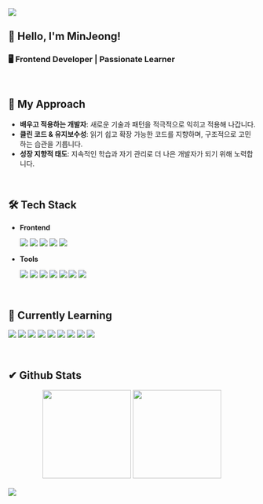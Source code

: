 <img src="https://capsule-render.vercel.app/api?type=waving&color=gradient&customColorList=15&height=200&section=header&text=Welcome&fontSize=90" />


## 👋 Hello, I'm MinJeong!
### 🖥️ Frontend Developer | Passionate Learner   

<br>

## 🚀 My Approach  
- **배우고 적용하는 개발자**: 새로운 기술과 패턴을 적극적으로 익히고 적용해 나갑니다.   
- **클린 코드 & 유지보수성**: 읽기 쉽고 확장 가능한 코드를 지향하며, 구조적으로 고민하는 습관을 기릅니다.
- **성장 지향적 태도**: 지속적인 학습과 자기 관리로 더 나은 개발자가 되기 위해 노력합니다.  

<br>


## 🛠️ Tech Stack
- **Frontend**
  <p display="inline-block">
  	<img src="https://img.shields.io/badge/javascript-F7DF1E?style=flat&logo=javascript&logoColor=white" />
	<img src="https://img.shields.io/badge/react-61DAFB?style=flat&logo=react&logoColor=white" />
	<img src="https://img.shields.io/badge/typescript-3178C6?style=flat&logo=typescript&logoColor=white" />
 	<img src="https://img.shields.io/badge/bootstrap-7952B3?style=flat&logo=bootstrap&logoColor=white" />
  	<img src="https://img.shields.io/badge/styledcomponents-DB7093?style=flat&logo=styledcomponents&logoColor=white" />
   </p>

- **Tools**
  <p display="inline-block">
	<img src="https://img.shields.io/badge/vite-646CFF?style=flat&logo=vite&logoColor=white" />
  	<img src="https://img.shields.io/badge/amazons3-569A31?style=flat&logo=amazons3&logoColor=white" />
	<img src="https://img.shields.io/badge/firebase-DD2C00?style=flat&logo=firebase&logoColor=white" />
	<img src="https://img.shields.io/badge/figma-F24E1E?style=flat&logo=figma&logoColor=white" />
	<img src="https://img.shields.io/badge/github-181717?style=flat&logo=github&logoColor=white" />
	<img src="https://img.shields.io/badge/notion-000000?style=flat&logo=notion&logoColor=white" />
	<img src="https://img.shields.io/badge/Slack-4A154B?style=flat&logo=slack&logoColor=white" />
   </p>

<br>

## 🌱 Currently Learning
  <p display="inline-block">
	  <img src="https://img.shields.io/badge/next.js-000000?style=flat&logo=nextdotjs&logoColor=white" />
	  <img src="https://img.shields.io/badge/recoil-3578E5?style=flat&logo=recoil&logoColor=white" />
	  <img src="https://img.shields.io/badge/reactquery-FF4154?style=flat&logo=reactquery&logoColor=white" />
	  <img src="https://img.shields.io/badge/tailwindcss-06B6D4?style=flat&logo=tailwindcss&logoColor=white" />
	  <img src="https://img.shields.io/badge/prisma-2D3748?style=flat&logo=prisma&logoColor=white" />
	  <img src="https://img.shields.io/badge/supabase-3FCF8E?style=flat&logo=supabase&logoColor=white" />
	  <img src="https://img.shields.io/badge/vercel-000000?style=flat&logo=vercel&logoColor=white" />
	  <img src="https://img.shields.io/badge/shadcnui-000000?style=flat&logo=shadcnui&logoColor=white" />
	  <img src="https://img.shields.io/badge/lucide-F56565?style=flat&logo=lucide&logoColor=white" />
  </p>


<br>

## ✔ Github Stats
<div align="center" display="inline-block">
    <img src="https://github-readme-stats.vercel.app/api/top-langs/?username=dev-vming&layout=compact" height="180em">
    <img src="https://github-readme-stats.vercel.app/api?username=dev-vming&show_icons=true" height="180em">
</div>
<br>

<img src='https://capsule-render.vercel.app/api?type=waving&color=gradient&customColorList=15&height=200&section=footer'/>
